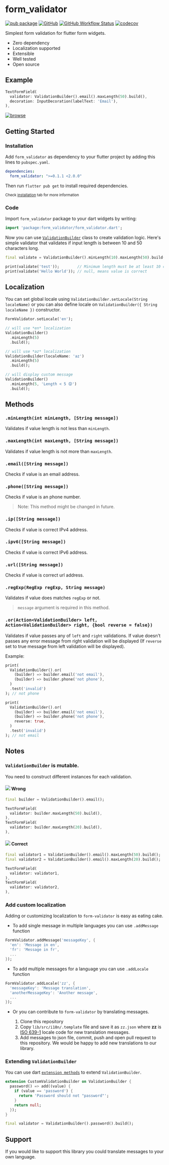 # form_validator

[![pub package](https://img.shields.io/pub/v/form_validator.svg)](https://pub.dev/packages/form_validator)
[![GitHub](https://img.shields.io/github/license/TheMisir/form-validator)](https://github.com/TheMisir/form-validator/blob/master/LICENSE)
[![GitHub Workflow Status](https://img.shields.io/github/workflow/status/themisir/form-validator/Test)](https://github.com/TheMisir/form-validator/actions)
[![codecov](https://codecov.io/gh/TheMisir/form-validator/branch/master/graph/badge.svg)](https://codecov.io/gh/TheMisir/form-validator)

Simplest form validation for flutter form widgets.

* Zero dependency
* Localization supported
* Extensible
* Well tested
* Open source

## Example

```dart
TextFormField(
  validator: ValidationBuilder().email().maxLength(50).build(),
  decoration: InputDecoration(labelText: 'Email'),
),
```

[![browse](https://img.shields.io/badge/-Browse-blue?logo=google-chrome&logoColor=white&style=flat-square)](https://form-validator-9imvcjlq9.vercel.app/)

## Getting Started

### Installation

Add `form_validator` as dependency to your flutter project by adding this lines to `pubspec.yaml`.

```yaml
dependencies:
  form_validator: ">=0.1.1 <2.0.0"
```

Then run `flutter pub get` to install required dependencies.

<small>Check [installation](https://pub.dev/packages/form_validator#-installing-tab-) tab for more information</small>

### Code

Import `form_validator` package to your dart widgets by writing:

```dart
import 'package:form_validator/form_validator.dart';
```

Now you can use [`ValidationBuilder`](https://pub.dev/documentation/form_validator/latest/form_validator/ValidationBuilder-class.html) class to create validation logic. Here's simple validator that validates if input length is between 10 and 50 characters long.

```dart
final validate = ValidationBuilder().minLength(10).maxLength(50).build();

print(validate('test'));        // Minimum length must be at least 10 characters
print(validate('Hello World')); // null, means value is correct
```
## Localization

You can set global locale using `ValidationBuilder.setLocale(String localeName)`
 or you can also define locale on `ValidationBuilder({ String localeName })` constructor.

```dart
FormValidator.setLocale('en');

// will use *en* localization
ValidationBuilder()
  .minLength(5)
  .build();

// will use *az* localization
ValidationBuilder(localeName: 'az')
  .minLength(5)
  .build();

// will display custom message
ValidationBuilder()
  .minLength(5, 'Length < 5 😟')
  .build();
```
 
## Methods

### `.minLength(int minLength, [String message])`

Validates if value length is not less than `minLength`.

### `.maxLength(int maxLength, [String message])`

Validates if value length is not more than `maxLength`.

### `.email([String message])`

Checks if value is an email address.

### `.phone([String message])`

Checks if value is an phone number. 

> Note: This method might be changed in future.

### `.ip([String message])`

Checks if value is correct IPv4 address.

### `.ipv6([String message])`

Checks if value is correct IPv6 address.

### `.url([String message])`

Checks if value is correct url address.

### `.regExp(RegExp regExp, String message)`

Validates if value does matches `regExp` or not.

> `message` argument is required in this method.

### `.or(Action<ValidationBuilder> left, Action<ValidationBuilder> right, {bool reverse = false})`

Validates if value passes any of `left` and `right` validations. If value doesn't passes any error message from right validation will be displayed (If `reverse` set to true message from left validation will be displayed).

Example:

```dart
print(
  ValidationBuilder().or(
    (builder) => builder.email('not email'),
    (builder) => builder.phone('not phone'),
  )
  .test('invalid')
); // not phone

print(
  ValidationBuilder().or(
    (builder) => builder.email('not email'),
    (builder) => builder.phone('not phone'),
    reverse: true,
  )
  .test('invalid')
); // not email
```

## Notes

### `ValidationBuilder` is mutable.

You need to construct different instances for each validation.

#### <img src="https://via.placeholder.com/15/f03c15/000000?text=+" /> Wrong

```dart
final builder = ValidationBuilder().email();

TextFormField(
  validator: builder.maxLength(50).build(),
),
TextFormField(
  validator: builder.maxLength(20).build(),
),
```

#### <img src="https://via.placeholder.com/15/c5f015/000000?text=+" /> Correct

```dart
final validator1 = ValidationBuilder().email().maxLength(50).build();
final validator2 = ValidationBuilder().email().maxLength(20).build();

TextFormField(
  validator: validator1,
),
TextFormField(
  validator: validator2,
),
```

### Add custom localization

Adding or customizing localization to `form-validator` is easy as eating cake.

- To add single message in multiple languages you can use `.addMessage` function

```dart
FormValidator.addMessage('messageKey', {
  'en': 'Message in en',
  'fr': 'Message in fr',
  ...
});
```

- To add multiple messages for a language you can use `.addLocale` function

```dart
FormValidator.addLocale('zz', {
  'messageKey': 'Message translation',
  'anotherMessageKey': 'Another message',
  ...
});
```

- Or you can contribute to `form-validator` by translating messages.

  1. Clone this repository
  2. Copy `lib/src/i18n/.template` file and save it as `zz.json` where **zz** is [ISO 639-1](https://en.wikipedia.org/wiki/List_of_ISO_639-1_codes) locale code for new translation messages.
  3. Add messages to json file, commit, push and open pull request to this repository. We would be happy to add new translations to our library.

### Extending `ValidationBuilder`

You can use dart [`extension methods`](https://dart.dev/guides/language/extension-methods) to extend `ValidationBuilder`.

```dart
extension CustomValidationBuilder on ValidationBuilder {
  password() => add((value) {
    if (value == 'password') {
      return 'Password should not "password"';
    }
    return null;
  });
}

final validator = ValidationBuilder().password().build();
```

## Support

If you would like to support this library you could translate messages to your own language.
